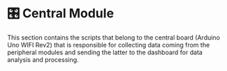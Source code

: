 # 🎛️ Central Module

This section contains the scripts that belong to the central board (Arduino Uno WIFI Rev2) that is responsible for collecting data coming from the peripheral modules and sending the latter to the dashboard for data analysis and processing.
